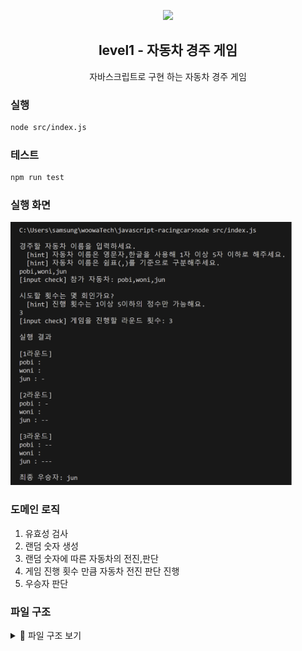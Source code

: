 <p align="middle" >
  <img width="200px;" src="https://user-images.githubusercontent.com/50367798/106415730-2645a280-6493-11eb-876c-ef7172652261.png"/>
</p>
<h2 align="middle">level1 - 자동차 경주 게임</h2>
<p align="middle">자바스크립트로 구현 하는 자동차 경주 게임</p>

### 실행

```bash
node src/index.js
```

### 테스트

```bash
npm run test
```

### 실행 화면

<img src="./racing_car_step2.png" alt="실행화면" width="450">

### 도메인 로직

1. 유효성 검사
2. 랜덤 숫자 생성
3. 랜덤 숫자에 따른 자동차의 전진,판단
4. 게임 진행 횟수 만큼 자동차 전진 판단 진행
5. 우승자 판단

### 파일 구조

<details>
<summary>📜 파일 구조 보기</summary>
<div markdown="1">

```

📦src
 ┣ 📂constants : 상수 관리
 ┃ ┣ 📜index.js
 ┃ ┗ 📜Message.js : 입력, 출력 메세지 관리
 ┣ 📂controllers
 ┃ ┣ 📜Game.js : 게임 진행 관리
 ┃ ┣ 📜index.js
 ┃ ┗ 📜InputController.js : 유효한 입력값을 받을 때 까지 입력값 받기 진행
 ┣ 📂domain
 ┃ ┣ 📜Car.js : 참여하는 자동차에 대한 데이터(이름, 전진 횟수) 관리
 ┃ ┣ 📜CarValidator.js : 자동차에 대한 유효성 검사 담당
 ┃ ┣ 📜index.js
 ┃ ┗ 📜RoundValidator.js : 게임 진행 횟수에 대한 유효성 검사 담당
 ┣ 📂utils
 ┃ ┣ 📜Console.js : 터미널로 입출력하는 유틸
 ┃ ┣ 📜index.js
 ┃ ┗ 📜RandomNumber.js : 랜덤값을 생성하는 유틸
 ┣ 📂view
 ┃ ┣ 📜index.js
 ┃ ┣ 📜InputView.js : 입력 ui 담당
 ┃ ┗ 📜OutView.js : 출력 ui 담당
 ┣ 📜App.js
 ┗ 📜index.js


🔎 Game 에 대한 추가 설명
- 유효성 검사 통과한 입력값에 대해 참여하는 자동차 리스트, 게임 진행 횟수를 설정
- 게임 진행 횟수 만큼 자동차 전진 판단 실행
- 우승자 판단 및 출력

📦testUtils : 입출력과 랜덤값을 임의로 설정해 확인할 수 있는 테스트 유틸
 ┣ 📂__tests__
 ┃ ┗ 📜Util.test.js : 테스트 유틸에 대한 테스트 파일
 ┗ 📜index.js : 테스트 유틸 관리 파일

 📦__tests__
 ┣ 📜.gitkeep
 ┣ 📜Application.test.js : 자동차 경주 게임의 전반적인 실행에 대한 테스트
 ┣ 📜Car.test.js : 자동차의 전진 판단에 대한 테스트
 ┣ 📜RandomNumber.test.js : 랜덤 숫자에 대한 테스트
 ┗ 📜Validator.test.js : 유효성 검사에 대한 테스트

```

</div>
</details>
